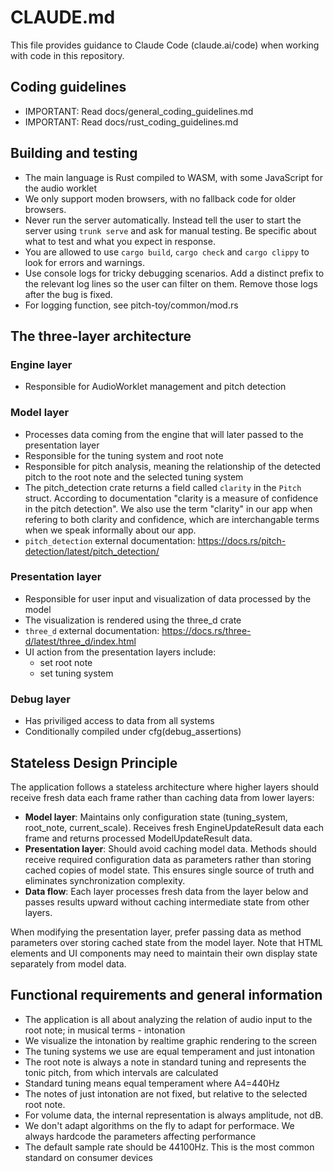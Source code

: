 # CLAUDE.md

This file provides guidance to Claude Code (claude.ai/code) when working with code in this repository.

## Coding guidelines
- IMPORTANT: Read docs/general_coding_guidelines.md
- IMPORTANT: Read docs/rust_coding_guidelines.md

## Building and testing
- The main language is Rust compiled to WASM, with some JavaScript for the audio worklet
- We only support moden browsers, with no fallback code for older browsers.
- Never run the server automatically. Instead tell the user to start the server using `trunk serve` and ask for manual testing. Be specific about what to test and what you expect in response.
- You are allowed to use `cargo build`, `cargo check` and `cargo clippy` to look for errors and warnings.
- Use console logs for tricky debugging scenarios. Add a distinct prefix to the relevant log lines so the user can filter on them. Remove those logs after the bug is fixed.
- For logging function, see pitch-toy/common/mod.rs

## The three-layer architecture

### Engine layer
- Responsible for AudioWorklet management and pitch detection

### Model layer
- Processes data coming from the engine that will later passed to the presentation layer
- Responsible for the tuning system and root note
- Responsible for pitch analysis, meaning the relationship of the detected pitch to the root note and the selected tuning system
- The pitch_detection crate returns a field called `clarity` in the `Pitch` struct. According to documentation "clarity is a measure of confidence in the pitch detection". We also use the term "clarity" in our app when refering to both clarity and confidence, which are interchangable terms when we speak informally about our app.
- `pitch_detection` external documentation: https://docs.rs/pitch-detection/latest/pitch_detection/

### Presentation layer
- Responsible for user input and visualization of data processed by the model
- The visualization is rendered using the three_d crate
- `three_d` external documentation: https://docs.rs/three-d/latest/three_d/index.html
- UI action from the presentation layers include:
  - set root note
  - set tuning system

### Debug layer
- Has priviliged access to data from all systems
- Conditionally compiled under cfg(debug_assertions)

## Stateless Design Principle

The application follows a stateless architecture where higher layers should receive fresh data each frame rather than caching data from lower layers:

- **Model layer**: Maintains only configuration state (tuning_system, root_note, current_scale). Receives fresh EngineUpdateResult data each frame and returns processed ModelUpdateResult data.
- **Presentation layer**: Should avoid caching model data. Methods should receive required configuration data as parameters rather than storing cached copies of model state. This ensures single source of truth and eliminates synchronization complexity.
- **Data flow**: Each layer processes fresh data from the layer below and passes results upward without caching intermediate state from other layers.

When modifying the presentation layer, prefer passing data as method parameters over storing cached state from the model layer. Note that HTML elements and UI components may need to maintain their own display state separately from model data.

## Functional requirements and general information
- The application is all about analyzing the relation of audio input to the root note; in musical terms - intonation
- We visualize the intonation by realtime graphic rendering to the screen
- The tuning systems we use are equal temperament and just intonation
- The root note is always a note in standard tuning and represents the tonic pitch, from which intervals are calculated
- Standard tuning means equal temperament where A4=440Hz
- The notes of just intonation are not fixed, but relative to the selected root note.
- For volume data, the internal representation is always amplitude, not dB.
- We don't adapt algorithms on the fly to adapt for performace. We always hardcode the parameters affecting performance
- The default sample rate should be 44100Hz. This is the most common standard on consumer devices
